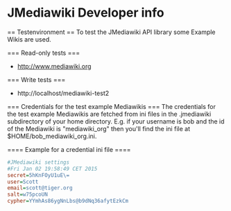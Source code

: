 JMediawiki Developer info
=========================

== Testenvironment ==
To test the JMediawiki API library some Example Wikis are used.

=== Read-only tests ===
* http://www.mediawiki.org

=== Write tests ===
* http://localhost/mediawiki-test2

=== Credentials for the test example Mediawikis ===
The credentials for the test example Mediawikis are fetched from ini files in the .jmediawiki subdirectory
of your home directory. E.g. if your username is bob and the id of the Mediawiki is "mediawiki_org" then you'll find
the ini file at $HOME/bob_mediawiki_org.ini.

==== Example for a credential ini file ====
```ini
#JMediawiki settings
#Fri Jan 02 19:58:49 CET 2015
secret=5hKnFOyU1uE\=
user=Scott
email=scott@tiger.org
salt=w75pcoUN
cypher=YYmhAs86ygNnLbs@b9dNq36afytEzkCm
```